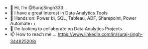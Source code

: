 - 👋 Hi, I’m @SurajSingh333
- 👀 I have a great interest in Data Analytics Tools
- 🌱 Hands on: Power bi, SQL, Tableau, ADF, Sharepoint, Power Automate++
- 💞️ I’m looking to collaborate on Data Analytics Projects
- 📫 How to reach me ... https://www.linkedin.com/in/suraj-singh-344825208/

<!---
SurajSingh333/SurajSingh333 is a ✨ special ✨ repository because its `README.md` (this file) appears on your GitHub profile.
You can click the Preview link to take a look at your changes.
--->

